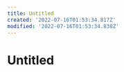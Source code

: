 ```yaml
---
title: Untitled
created: '2022-07-16T01:53:34.817Z'
modified: '2022-07-16T01:53:34.830Z'
---
```


# Untitled
